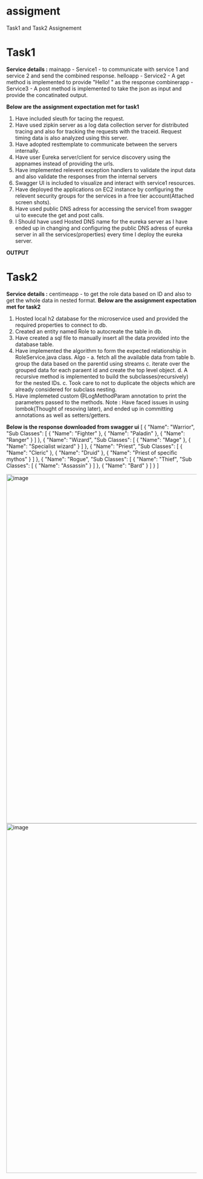 # assigment
Task1 and Task2 Assignement


**Task1**
==========
**Service details :**
mainapp - Service1 - to communicate with service 1 and service 2 and send the combined response.
helloapp - Service2 - A get method is implemented to provide "Hello! " as the response 
combinerapp - Service3 - A post method is implemented to take the json as input and provide the concatinated output.

**Below are the assignment expectation met for task1**
1. Have included sleuth for tacing the request.
2. Have used zipkin server as a log data collection server for distributed tracing and also for tracking the requests with the traceid. 
   Request timing data is also analyzed using this server.
3. Have adopted resttemplate to communicate between the servers internally.
4. Have user Eureka server/client for service discovery using the appnames instead of providing the urls.
5. Have implemented relevent exception handlers to validate the input data and also validate the responses from the internal servers
6. Swagger UI is included to visualize and interact with service1 resources.
7. Have deployed the applications on EC2 instance by configuring the relevent security groups for the services in a free tier account(Attached screen shots).
8. Have used public DNS adress for accessing the service1 from swagger ui to execute the get and post calls.
9. I Should have used Hosted DNS name for the eureka server as I have ended up in changing and configuring the public DNS adress of eureka server in all the services(properties) every time I deploy the eureka server.

**OUTPUT**


**Task2**
==========
**Service details :**
centimeapp - to get the role data based on ID and also to get the whole data in nested format.
**Below are the assignment expectation met for task2**
1. Hosted local h2 database for the microservice used and provided the required properties to connect to db.
2. Created an entity named Role to autocreate the table in db. 
3. Have created a sql file to manually insert all the data provided into the database table.
4. Have implemented the algorithm to form the expected relationship in RoleService.java class.
   Algo - a. fetch all the available data from table
          b. group the data based on the parentid using streams
          c. iterate over the grouped data for each paraent id and create the top level object.
          d. A recursive method is implemented to build the subclasses(recursively) for the nested IDs.
          c. Took care to not to duplicate the objects which are already considered for subclass nesting.
5. Have implemeted custom @LogMethodParam annotation to print the parameters passed to the methods.
Note : Have faced issues in using lombok(Thought of resoving later), and ended up in committing annotations as well as setters/getters.


**Below is the response downloaded from swagger ui**
[
  {
    "Name": "Warrior",
    "Sub Classes": [
      {
        "Name": "Fighter"
      },
      {
        "Name": "Paladin"
      },
      {
        "Name": "Ranger"
      }
    ]
  },
  {
    "Name": "Wizard",
    "Sub Classes": [
      {
        "Name": "Mage"
      },
      {
        "Name": "Specialist wizard"
      }
    ]
  },
  {
    "Name": "Priest",
    "Sub Classes": [
      {
        "Name": "Cleric"
      },
      {
        "Name": "Druid"
      },
      {
        "Name": "Priest of specific mythos"
      }
    ]
  },
  {
    "Name": "Rogue",
    "Sub Classes": [
      {
        "Name": "Thief",
        "Sub Classes": [
          {
            "Name": "Assassin"
          }
        ]
      },
      {
        "Name": "Bard"
      }
    ]
  }
]



<img width="922" alt="image" src="https://user-images.githubusercontent.com/120272973/207113381-077dff43-297b-433f-af2f-26780b97facb.png">

<img width="923" alt="image" src="https://user-images.githubusercontent.com/120272973/207113612-68ac640f-7392-4ec8-b865-4f7a1e87554e.png">
